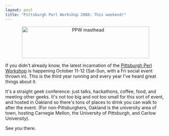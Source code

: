 ```yaml
---
layout: post
title: "Pittsburgh Perl Workshop 2008: This weekend!"
---
```




<p align="center">
  <a href="http://pghpw.org/ppw2008/"><img 
       src="http://pghpw.org/ppw2008/images/css/ppw/mast.jpg"
       width="400" height="100" alt="PPW masthead" border="0" /></a>
</p>

<p>
    If you didn't already know, the latest incarnation of the
    <a href="http://pghpw.org/ppw2008/">Pittsburgh Perl Workshop</a> 
    is happening October 11-12 (Sat-Sun, with
    a Fri social event thrown in). This is the third year running and
    every year I've heard great things about it.
</p>

<p>
    It's a straight geek conference: just talks, hackathons, coffee,
    food, and meeting other geeks. It's not too big and not too small
    for this sort of event, and hosted in Oakland so there's tons of
    places to drink you can walk to after the event. (For
    non-Pittsburghers, Oakland is the university area of town, hosting
    Carnegie Mellon, the University of Pittsburgh, and Carlow
    University).
</p>

<p>
    See you there.
</p>


